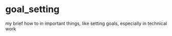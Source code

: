 goal_setting
============

my brief how to in important things, like setting goals, especially in technical work
